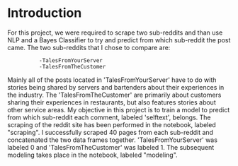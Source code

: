 # Introduction


For this project, we were required to scrape two sub-reddits and than use NLP and a Bayes Classifier to try and predict from which sub-reddit the post came. The two sub-reddits that I chose to compare are:
              
              -TalesFromYourServer
              -TalesFromTheCustomer

Mainly all of the posts located in 'TalesFromYourServer' have to do with stories being shared by servers and bartenders about their experiences in the industry. The 'TalesFromTheCustomer' are primarily about customers sharing their experiences in restaurants, but also features stories about other service areas. My objective in this project is to train a model to predict from which sub-reddit each comment, labeled 'selftext', belongs. The scraping of the reddit site has been performed in the  notebook, labeled "scraping". I successfully scraped 40 pages from each sub-reddit and concatenated the two data frames together. 'TalesFromYourServer' was labeled 0 and 'TalesFromTheCustomer' was labeled 1. The subsequent modeling takes place in the notebook, labeled "modeling". 
